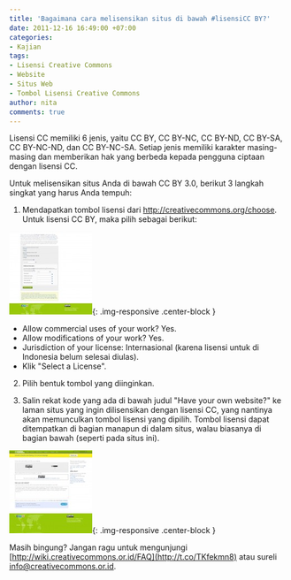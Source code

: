 ```yaml
---
title: 'Bagaimana cara melisensikan situs di bawah #lisensiCC BY?'
date: 2011-12-16 16:49:00 +07:00
categories:
- Kajian
tags:
- Lisensi Creative Commons
- Website
- Situs Web
- Tombol Lisensi Creative Commons
author: nita
comments: true
---
```


Lisensi CC memiliki 6 jenis, yaitu CC BY, CC BY-NC, CC BY-ND, CC BY-SA, CC BY-NC-ND, dan CC BY-NC-SA. Setiap jenis memiliki karakter masing-masing dan memberikan hak yang berbeda kepada pengguna ciptaan dengan lisensi CC.



Untuk melisensikan situs Anda di bawah CC BY 3.0, berikut 3 langkah singkat yang harus Anda tempuh:

1. Mendapatkan tombol lisensi dari http://creativecommons.org/choose. Untuk lisensi CC BY, maka pilih sebagai berikut:

![Pilih-Lisensi-150x150.jpg](/uploads/Pilih-Lisensi-150x150.jpg){: .img-responsive .center-block }

* Allow commercial uses of your work? Yes.
* Allow modifications of your work? Yes.
* Jurisdiction of your license: Internasional (karena lisensi untuk di Indonesia belum selesai diulas).
* Klik "Select a License".

2. Pilih bentuk tombol yang diinginkan.

3. Salin rekat kode yang ada di bawah judul "Have your own website?" ke laman situs yang ingin dilisensikan dengan lisensi CC, yang nantinya akan memunculkan tombol lisensi yang dipilih. Tombol lisensi dapat ditempatkan di bagian manapun di dalam situs, walau biasanya di bagian bawah (seperti pada situs ini).

![Pilih-Tombol-150x150.jpg](/uploads/Pilih-Tombol-150x150.jpg){: .img-responsive .center-block }

Masih bingung? Jangan ragu untuk mengunjungi [http://wiki.creativecommons.or.id/FAQ](http://t.co/TKfekmn8) atau sureli info@creativecommons.or.id.

